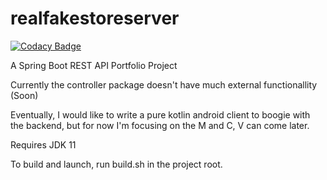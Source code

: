 # realfakestoreserver

[![Codacy Badge](https://api.codacy.com/project/badge/Grade/217d14a6e7f74e8fa1b208990d1a4529)](https://www.codacy.com/manual/CaderHancock/realfakestoreserver?utm_source=github.com&amp;utm_medium=referral&amp;utm_content=CaderHancock/realfakestoreserver&amp;utm_campaign=Badge_Grade)

A Spring Boot REST API Portfolio Project

Currently the controller package doesn't have much external functionallity (Soon)

Eventually, I would like to write a pure kotlin android client to boogie with the backend, but for now I'm focusing on the M and C, V can come later.


Requires JDK 11

To build and launch, run build.sh in the project root. 
